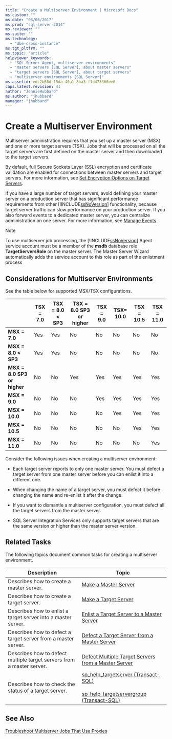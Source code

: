 ```yaml
---
title: "Create a Multiserver Environment | Microsoft Docs"
ms.custom: ""
ms.date: "03/06/2017"
ms.prod: "sql-server-2014"
ms.reviewer: ""
ms.suite: ""
ms.technology: 
  - "dbe-cross-instance"
ms.tgt_pltfrm: ""
ms.topic: "article"
helpviewer_keywords: 
  - "SQL Server Agent, multiserver environments"
  - "master servers [SQL Server], about master servers"
  - "target servers [SQL Server], about target servers"
  - "multiserver environments [SQL Server]"
ms.assetid: edc2b60d-15da-40a1-8ba3-f1d473366ee6
caps.latest.revision: 41
author: "JennieHubbard"
ms.author: "jhubbard"
manager: "jhubbard"
---
```

# Create a Multiserver Environment
  Multiserver administration requires that you set up a master server (MSX) and one or more target servers (TSX). Jobs that will be processed on all the target servers are first defined on the master server and then downloaded to the target servers.  
  
 By default, full Secure Sockets Layer (SSL) encryption and certificate validation are enabled for connections between master servers and target servers. For more information, see [Set Encryption Options on Target Servers](../../2014/database-engine/set-encryption-options-on-target-servers.md).  
  
 If you have a large number of target servers, avoid defining your master server on a production server that has significant performance requirements from other [!INCLUDE[ssNoVersion](../includes/ssnoversion-md.md)] functionality, because target server traffic can slow performance on your production server. If you also forward events to a dedicated master server, you can centralize administration on one server. For more information, see [Manage Events](../../2014/database-engine/manage-events.md).  
  
> [!NOTE]  
>  To use multiserver job processing, the [!INCLUDE[ssNoVersion](../includes/ssnoversion-md.md)] Agent service account must be a member of the **msdb** database role **TargetServersRole** on the master server. The Master Server Wizard automatically adds the service account to this role as part of the enlistment process  
  
## Considerations for Multiserver Environments  
 See the table below for supported MSX/TSX configurations.  
  
||**TSX = 7.0**|**TSX = 8.0 < SP3**|**TSX = 8.0 SP3 or higher**|**TSX = 9.0**|**TSX= 10.0**|**TSX = 10.5**|**TSX = 11.0**|  
|-|--------------------|---------------------------|----------------------------------|--------------------|--------------------|---------------------|---------------------|  
|**MSX = 7.0**|Yes|Yes|No|No|No|No|No|  
|**MSX = 8.0 < SP3**|Yes|Yes|No|No|No|No|No|  
|**MSX = 8.0 SP3 or higher**|No|No|Yes|Yes|Yes|Yes|Yes|  
|**MSX = 9.0**|No|No|No|Yes|Yes|Yes|Yes|  
|**MSX = 10.0**|No|No|No|No|Yes|Yes|Yes|  
|**MSX = 10.5**|No|No|No|No|No|Yes|Yes|  
|**MSX = 11.0**|No|No|No|No|No|No|Yes|  
  
 Consider the following issues when creating a multiserver environment:  
  
-   Each target server reports to only one master server. You must defect a target server from one master server before you can enlist it into a different one.  
  
-   When changing the name of a target server, you must defect it before changing the name and re-enlist it after the change.  
  
-   If you want to dismantle a multiserver configuration, you must defect all the target servers from the master server.  
  
-   SQL Server Integration Services only supports target servers that are the same version or higher than the master server version.  
  
## Related Tasks  
 The following topics document common tasks for creating a multiserver environment.  
  
|Description|Topic|  
|-----------------|-----------|  
|Describes how to create a master server.|[Make a Master Server](../../2014/database-engine/make-a-master-server.md)|  
|Describes how to create a target server.|[Make a Target Server](../../2014/database-engine/make-a-target-server.md)|  
|Describes how to enlist a target server into a master server.|[Enlist a Target Server to a Master Server](../../2014/database-engine/enlist-a-target-server-to-a-master-server.md)|  
|Describes how to defect a target server from a master server.|[Defect a Target Server from a Master Server](../../2014/database-engine/defect-a-target-server-from-a-master-server.md)|  
|Describes how to defect multiple target servers from a master server.|[Defect Multiple Target Servers from a Master Server](../../2014/database-engine/defect-multiple-target-servers-from-a-master-server.md)|  
|Describes how to check the status of a target server.|[sp_help_targetserver &#40;Transact-SQL&#41;](~/relational-databases/system-stored-procedures/sp-help-targetserver-transact-sql.md)<br /><br /> [sp_help_targetservergroup &#40;Transact-SQL&#41;](~/relational-databases/system-stored-procedures/sp-help-targetservergroup-transact-sql.md)|  
  
## See Also  
 [Troubleshoot Multiserver Jobs That Use Proxies](../../2014/database-engine/troubleshoot-multiserver-jobs-that-use-proxies.md)  
  
  